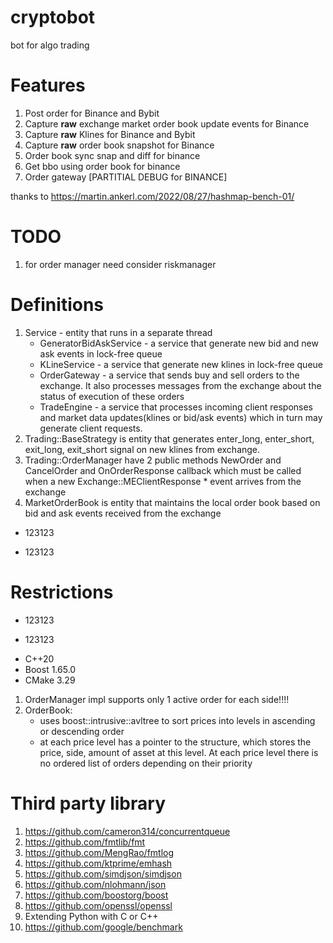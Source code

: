 # cryptobot
bot for algo trading

# Features
1. Post order for Binance and Bybit
2. Capture __raw__ exchange market order book update events for Binance
3. Capture __raw__ Klines for Binance and Bybit  
4. Capture __raw__ order book snapshot for Binance
5. Order book sync snap and diff for binance
6. Get bbo using order book for binance 
7. Order gateway [PARTITIAL DEBUG for BINANCE] 

thanks to https://martin.ankerl.com/2022/08/27/hashmap-bench-01/

# TODO
1. for order manager need consider riskmanager 

# Definitions
1. Service - entity that runs in a separate thread
    * GeneratorBidAskService - a service that generate new bid and new ask events in lock-free queue
    * KLineService - a service that generate new klines in lock-free queue
    * OrderGateway - a service that sends buy and sell orders to the exchange. It also processes messages from the exchange about the status of execution of these orders
    * TradeEngine - a service that processes incoming client responses and market data updates(klines or bid/ask events) which in turn may generate client requests.
2. Trading::BaseStrategy is entity that generates enter_long, enter_short, exit_long, exit_short signal on new klines from exchange.
3. Trading::OrderManager have 2 public methods NewOrder and CancelOrder and OnOrderResponse callback which must be called when a new Exchange::MEClientResponse * event arrives from the exchange
4. MarketOrderBook is entity that maintains the local order book based on bid and ask events received from the exchange

+ 123123
- 123123
# Restrictions
+ 123123
- 123123
* C++20
* Boost 1.65.0
* CMake 3.29
1. OrderManager impl supports only 1 active order for each side!!!!
2. OrderBook: 
    * uses boost::intrusive::avltree to sort prices into levels in ascending or descending order
    * at each price level has a pointer to the structure, which stores the price, side, amount of asset at this level. At each price level there is no ordered list of orders depending on their priority

# Third party library
1. https://github.com/cameron314/concurrentqueue
2. https://github.com/fmtlib/fmt
3. https://github.com/MengRao/fmtlog
4. https://github.com/ktprime/emhash
5. https://github.com/simdjson/simdjson
6. https://github.com/nlohmann/json
7. https://github.com/boostorg/boost
8. https://github.com/openssl/openssl
9. Extending Python with C or C++
10. https://github.com/google/benchmark

